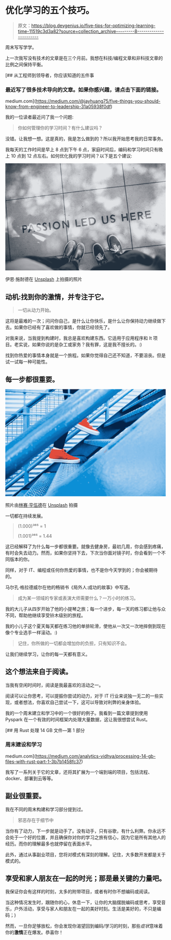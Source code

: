 # 优化学习的五个技巧。

> 原文：<https://blog.devgenius.io/five-tips-for-optimizing-learning-time-11519c3d3a82?source=collection_archive---------8----------------------->

周末写写学学。

上一次我写没有技术的文章是在三个月前。我想在科技/编程文章和非科技文章的比例之间保持平衡。

[](https://medium.com/@jayhuang75/five-things-you-should-know-from-engineer-to-leadership-31a05938f0df) [## 从工程师到领导者，你应该知道的五件事

### 最近写了很多技术导向的文章。如果你感兴趣，请点击下面的链接。

medium.com](https://medium.com/@jayhuang75/five-things-you-should-know-from-engineer-to-leadership-31a05938f0df) 

我的一位读者最近问了我一个问题:

> 你如何管理你的学习时间？有什么建议吗？

没错。让我想一想。这是真的，我是怎么做到的？所以我开始思考我的日常事务。

我每天的工作时间是早上 8 点到下午 6 点，家庭时间后，编码和学习时间只有晚上 10 点到 12 点左右。如何优化我的学习时间？以下是五个建议:

![](img/d6fddcfbe5ab7f4a55e0e4543d8e4c31.png)

伊恩·施耐德在 [Unsplash](https://unsplash.com?utm_source=medium&utm_medium=referral) 上拍摄的照片

## 动机:找到你的激情，并专注于它。

> 一切从动力开始。

这将是最难的一次；问问你自己，是什么让你快乐，是什么让你保持动力继续做下去。如果你已经有了喜欢做的事情，你就已经领先了。

对我来说，当我提到构建时，我总是喜欢构建东西。它适用于应用程序和 It 项目。老实说，如果你说的是杂工或家务？我有罪，这是我不擅长的。:)

找到你热爱的事情本身就是一个旅程。如果你觉得自己还不知道，不要沮丧。但是试一试每一种可能性。

## 每一步都很重要。

![](img/a80ac6756d57e890debc1b8b3be21761.png)

照片由[林赛·亨伍德](https://unsplash.com/@lindsayhenwood?utm_source=medium&utm_medium=referral)在 [Unsplash](https://unsplash.com?utm_source=medium&utm_medium=referral) 拍摄

一切都在持续发展。

> (1.000)³⁶⁵ = 1
> 
> (1.001)³⁶⁵ = 1.44

这已经解释了为什么每一步都很重要。就像去健身房，最初几周，你会感到疼痛，有时会失去动力。然而，如果你坚持下去，下次当你面对镜子时，你会看到一个不同版本的你。

同样，对于 IT、编程或任何你热爱的事情，也不是你今天学到的；你会被期待的。

马尔孔·格拉德威尔在他的畅销书《局外人:成功的故事》中写道。

> 成为某一领域的专家或表演大师需要什么？一万小时的练习。

我的大儿子从四岁开始了他的小提琴之旅；每一个进步，每一天的练习都让他与众不同，帮助他继续享受铃木级别的旅程。

我的小儿子这个夏天每天都在练习他的单排轮滑，使他从一次又一次地摔倒到现在像个专业选手一样滚动。:)

> 记住，你所做的一切都会增加你的负担，只有知识不会。

让我们继续学习，让你的每一天都有意义。

## 这个想法来自于阅读。

当我有空闲时间时，阅读是我最喜欢的活动之一。

阅读可以让你思考，可以提振你尝试的动力，对于 IT 行业来说独一无二的一些实现，或者想法，你喜欢自己尝试一下，这可以导致对利弊的亲身体验。

我的一个周末建立和学习中的一个很好的例子。我看到一篇文章提到使用 Pyspark 在一个有效的时间框架内处理大量数据，这让我很想尝试 Rust。

[](https://medium.com/analytics-vidhya/processing-14-gb-files-with-rust-part-1-3b7b1458fc37) [## 用 Rust 处理 14 GB 文件—第 1 部分

### 周末建设和学习

medium.com](https://medium.com/analytics-vidhya/processing-14-gb-files-with-rust-part-1-3b7b1458fc37) 

我写了一系列关于它的文章，还将其扩展为一个端到端的项目，包括流程、docker、部署到云等等。

## 副业很重要。

我在不同的周末构建和学习部分提到过。

> 邪恶存在于细节中

当你有了动力，下一步就是动手了。没有动手，只有谷歌，有什么利弊。你永远不会处于一个好的位置，并且确保你对你的学习之旅有信心，因为它是所有其他人的经历。而你的理解最多也就停留在表面水平。

此外，通过从事副业项目，您将对模式有深刻的理解。记住，大多数开发都是关于模式的。

## 享受和家人朋友在一起的时光；那是最关键的力量吧。

我保证你会有这样的时刻，太多的附带项目，或者有时你不想编码或阅读。

当这种情况发生时，跟随你的心，休息一下，让你的大脑摆脱编码或思考，享受音乐，户外活动，享受与家人和朋友在一起的美好时刻。生活是美好的，不只是编码；)

然而，一旦你足够放松，你会发现你渴望回到编码/学习的时刻，那些*症状*意味着你的**激情**正在爆发。恭喜你！